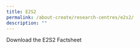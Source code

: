 ```yaml
---
title: E2S2
permalink: /about-create/research-centres/e2s2/
description: ""
---
```

Download the E2S2 Factsheet